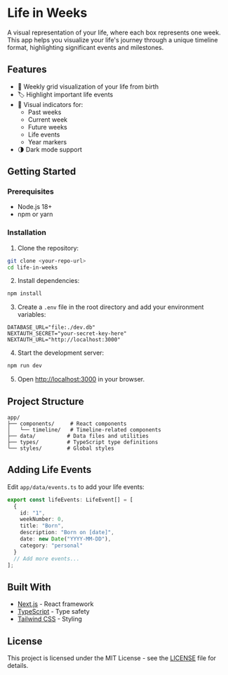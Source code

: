 
# Life in Weeks

A visual representation of your life, where each box represents one week. This app helps you visualize your life's journey through a unique timeline format, highlighting significant events and milestones.

## Features

- 📅 Weekly grid visualization of your life from birth
- 🏷️ Highlight important life events
- 🎨 Visual indicators for:
  - Past weeks
  - Current week
  - Future weeks
  - Life events
  - Year markers
- 🌗 Dark mode support

## Getting Started

### Prerequisites

- Node.js 18+
- npm or yarn

### Installation

1. Clone the repository:

```bash
git clone <your-repo-url>
cd life-in-weeks
```


2. Install dependencies:

```bash
npm install
```

3. Create a `.env` file in the root directory and add your environment variables:

```env
DATABASE_URL="file:./dev.db"
NEXTAUTH_SECRET="your-secret-key-here"
NEXTAUTH_URL="http://localhost:3000"
```

4. Start the development server:

```bash
npm run dev
```

5. Open [http://localhost:3000](http://localhost:3000) in your browser.

## Project Structure

```
app/
├── components/     # React components
│   └── timeline/   # Timeline-related components
├── data/          # Data files and utilities
├── types/         # TypeScript type definitions
└── styles/        # Global styles
```

## Adding Life Events

Edit `app/data/events.ts` to add your life events:

```typescript
export const lifeEvents: LifeEvent[] = [
  {
    id: "1",
    weekNumber: 0,
    title: "Born",
    description: "Born on [date]",
    date: new Date("YYYY-MM-DD"),
    category: "personal"
  }
  // Add more events...
];
```

## Built With

- [Next.js](https://nextjs.org/) - React framework
- [TypeScript](https://www.typescriptlang.org/) - Type safety
- [Tailwind CSS](https://tailwindcss.com/) - Styling

## License

This project is licensed under the MIT License - see the [LICENSE](LICENSE) file for details.


